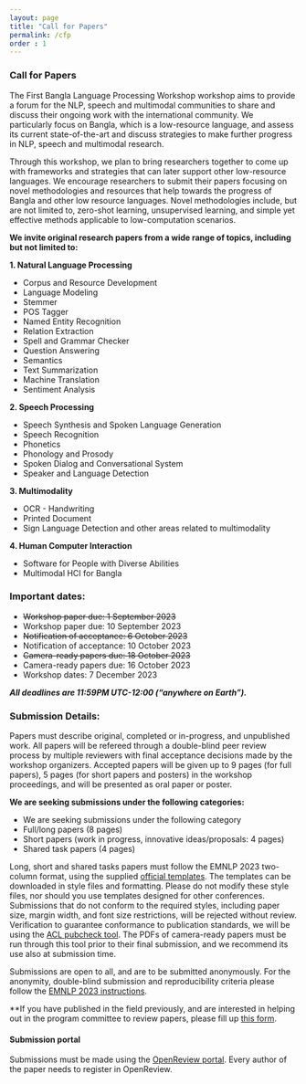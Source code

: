 ```yaml
---
layout: page
title: "Call for Papers"
permalink: /cfp
order : 1
---
```


<!--## *The First Bangla Language Processing Workshop (BLP 2023) Co-located with EMNLP 2023 in Singapore*-->


### Call for Papers
The First Bangla Language Processing Workshop workshop aims to provide a forum for the NLP, speech and multimodal communities to share and discuss their ongoing work with the international community. We particularly focus on Bangla, which is a low-resource language, and assess its current state-of-the-art and discuss strategies to make further progress in NLP, speech and multimodal research.

Through this workshop, we plan to bring researchers together to come up with frameworks and strategies that can later support other low-resource languages. We encourage researchers to submit their papers focusing on novel methodologies and resources that help towards the progress of Bangla and other low resource languages. Novel methodologies include, but are not limited to, zero-shot learning, unsupervised learning, and simple yet effective methods applicable to low-computation scenarios.

**We invite original research papers from a wide range of topics, including but not limited to:**
<br>

**1. Natural Language Processing**
* Corpus and Resource Development
* Language Modeling
* Stemmer
* POS Tagger
* Named Entity Recognition
* Relation Extraction
* Spell and Grammar Checker
* Question Answering
* Semantics
* Text Summarization
* Machine Translation
* Sentiment Analysis

**2. Speech Processing**
* Speech Synthesis and Spoken Language Generation
* Speech Recognition
* Phonetics
* Phonology and Prosody
* Spoken Dialog and Conversational System
* Speaker and Language Detection

**3. Multimodality**
* OCR - Handwriting
* Printed Document
* Sign Language Detection and other areas related to multimodality

**4. Human Computer Interaction**
* Software for People with Diverse Abilities
* Multimodal HCI for Bangla

### Important dates:
<!-- - First call for workshop papers: 25 April 2023
- Second call for workshop papers: 1 June 2023 -->
- ~~Workshop paper due: 1 September 2023~~
- Workshop paper due: 10 September 2023
- ~~Notification of acceptance: 6 October 2023~~
- Notification of acceptance: 10 October 2023
- ~~Camera-ready papers due: 18 October 2023~~
- Camera-ready papers due: 16 October 2023
- Workshop dates: 7 December 2023

***All deadlines are 11:59PM UTC-12:00 (“anywhere on Earth”).***

### Submission Details:
Papers must describe original, completed or in-progress, and unpublished work. All papers will be refereed through a double-blind peer review process by multiple reviewers with final acceptance decisions made by the workshop organizers. Accepted papers will be given up to 9 pages (for full papers), 5 pages (for short papers and posters) in the workshop proceedings, and will be presented as oral paper or poster.

**We are seeking submissions under the following categories:**
<br>
- We are seeking submissions under the following category
- Full/long papers (8 pages)
- Short papers (work in progress, innovative ideas/proposals: 4 pages)
- Shared task papers (4 pages)


Long, short and shared tasks papers must follow the EMNLP 2023 two-column format, using the supplied <a href="https://2023.emnlp.org/calls/style-and-formatting/" target="_blank">official templates</a>. The templates can be downloaded in style files and formatting. Please do not modify these style files, nor  should you use templates designed for other conferences. Submissions that do not conform to the required styles, including paper size, margin width, and font size restrictions, will be rejected without review. Verification to guarantee conformance to publication standards, we will be using the <a href="https://github.com/acl-org/aclpubcheck" target="_blank">ACL pubcheck tool</a>. The PDFs of camera-ready papers must be run through this tool prior to their final submission, and we recommend its use also at submission time.

Submissions are open to all, and are to be submitted anonymously. For the anonymity, double-blind submission and reproducibility criteria please follow the <a href="https://2023.emnlp.org/calls/main_conference_papers/" target="_blank">EMNLP 2023 instructions</a>.

**If you have published in the field previously, and are interested in helping out in the program committee to review papers, please fill up <a href="https://forms.gle/1WUYQjWT9UuqioX48" target="_blank">this form</a>.

#### Submission portal
Submissions must be made using the <a href="https://openreview.net/group?id=EMNLP/2023/Workshop/BLP&referrer=%5BHomepage%5D(%2F)" target="_blank">OpenReview portal</a>. Every author of the paper needs to register in OpenReview.


<!--**If you have any questions, please contact us at: bangla.nlp.workshop@gmail.com**-->
